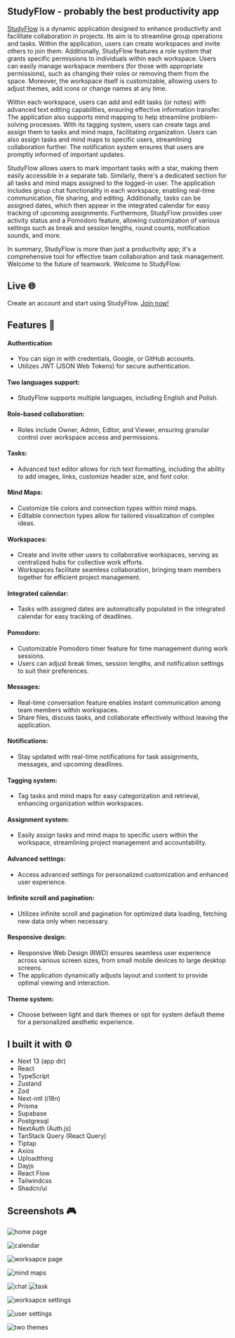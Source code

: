 ## StudyFlow -  probably the best productivity app

[StudyFlow](https://studyflow-app.vercel.app 'StudyFlow') is a dynamic application designed to enhance productivity and facilitate collaboration in projects. Its aim is to streamline group operations and tasks. Within the application, users can create workspaces and invite others to join them. Additionally, StudyFlow features a role system that grants specific permissions to individuals within each workspace. Users can easily manage workspace members (for those with appropriate permissions), such as changing their roles or removing them from the space. Moreover, the workspace itself is customizable, allowing users to adjust themes, add icons or change names at any time.

Within each workspace, users can add and edit tasks (or notes) with advanced text editing capabilities, ensuring effective information transfer. The application also supports mind mapping to help streamline problem-solving processes. With its tagging system, users can create tags and assign them to tasks and mind maps, facilitating organization. Users can also assign tasks and mind maps to specific users, streamlining collaboration further. The notification system ensures that users are promptly informed of important updates.

StudyFlow allows users to mark important tasks with a star, making them easily accessible in a separate tab. Similarly, there's a dedicated section for all tasks and mind maps assigned to the logged-in user. The application includes group chat functionality in each workspace, enabling real-time communication, file sharing, and editing. Additionally, tasks can be assigned dates, which then appear in the integrated calendar for easy tracking of upcoming assignments. Furthermore, StudyFlow provides user activity status and a Pomodoro feature, allowing customization of various settings such as break and session lengths, round counts, notification sounds, and more.

In summary, StudyFlow is more than just a productivity app; it's a comprehensive tool for effective team collaboration and task management. Welcome to the future of teamwork. Welcome to StudyFlow.

## Live :globe_with_meridians:

Create an account and start using StudyFlow. [Join now!](https://studyflow-app.vercel.app/sign-up 'Join to StudyFlow')

## Features :sparkler:


#### Authentication
- You can sign in with credentials, Google, or GitHub accounts.
- Utilizes JWT (JSON Web Tokens) for secure authentication.

#### Two languages support:
- StudyFlow supports multiple languages, including English and Polish.

#### Role-based collaboration:
- Roles include Owner, Admin, Editor, and Viewer, ensuring granular control over workspace access and permissions.

#### Tasks:
- Advanced text editor allows for rich text formatting, including the ability to add images, links, customize header size, and font color.

#### Mind Maps:
- Customize tile colors and connection types within mind maps.
- Editable connection types allow for tailored visualization of complex ideas.

#### Workspaces:
- Create and invite other users to collaborative workspaces, serving as centralized hubs for collective work efforts.
- Workspaces facilitate seamless collaboration, bringing team members together for efficient project management.

#### Integrated calendar:
- Tasks with assigned dates are automatically populated in the integrated calendar for easy tracking of deadlines.

#### Pomodoro:
- Customizable Pomodoro timer feature for time management during work sessions.
- Users can adjust break times, session lengths, and notification settings to suit their preferences.

#### Messages:
- Real-time conversation feature enables instant communication among team members within workspaces.
- Share files, discuss tasks, and collaborate effectively without leaving the application.

#### Notifications:

- Stay updated with real-time notifications for task assignments, messages, and upcoming deadlines.

#### Tagging system:

- Tag tasks and mind maps for easy categorization and retrieval, enhancing organization within workspaces.

#### Assignment system:

- Easily assign tasks and mind maps to specific users within the workspace, streamlining project management and accountability.

#### Advanced settings:
- Access advanced settings for personalized customization and enhanced user experience.

#### Infinite scroll and pagination:
- Utilizes infinite scroll and pagination for optimized data loading, fetching new data only when necessary.

#### Responsive design:
- Responsive Web Design (RWD) ensures seamless user experience across various screen sizes, from small mobile devices to large desktop screens.
- The application dynamically adjusts layout and content to provide optimal viewing and interaction.

#### Theme system:

- Choose between light and dark themes or opt for system default theme for a personalized aesthetic experience.


## I built it with :gear:

- Next 13 (app dir)
- React
- TypeScript
- Zustand
- Zod
- Next-intl (i18n)
- Prisma
- Supabase
- Postgresql
- NextAuth (Auth.js)
- TanStack Query (React Query)
- Tiptap
- Axios
- Uploadthing
- Dayjs
- React Flow
- Tailwindcss
- Shadcn/ui

## Screenshots :video_game:

![home page](https://raw.githubusercontent.com/sepetowski/studyFlow/main/public/images/homeScreen.png)

![calendar](https://raw.githubusercontent.com/sepetowski/studyFlow/main/public/images/calendar.png)

![worksapce page](https://raw.githubusercontent.com/sepetowski/studyFlow/main/public/images/workspaceFilter.png)

![mind maps](https://raw.githubusercontent.com/sepetowski/studyFlow/main/public/images/mindMap1.png)

![chat](https://raw.githubusercontent.com/sepetowski/studyFlow/main/public/images/chat4.png)
![task](https://raw.githubusercontent.com/sepetowski/studyFlow/main/public/images/task.png)

![worksapce settings](https://raw.githubusercontent.com/sepetowski/studyFlow/main/public/images/settings3.png)

![user settings](https://raw.githubusercontent.com/sepetowski/studyFlow/main/public/images/settings1.png)

![two themes](https://raw.githubusercontent.com/sepetowski/studyFlow/main/public/images/systemThemeExample.jpg)



